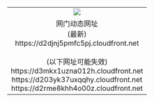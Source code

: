 ﻿<table>
  <tr></tr>
  <tr><td colspan=2 align=center><img src="https://d2djnj5pmfc5pj.cloudfront.net/Up/oGate.jpg" /></td></tr>
  <tr><td colspan=2 align=center>网门动态网址<br/>(最新)
<br>https://d2djnj5pmfc5pj.cloudfront.net
<br/><br/>(以下网址可能失效)
<br>https://d3mkx1uzna012h.cloudfront.net
<br>https://d203yk37uxqqhy.cloudfront.net
<br>https://d2rme8khh4o00z.cloudfront.net
    </td>
  </tr>
</table>

